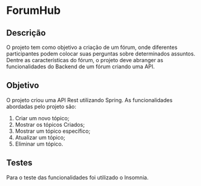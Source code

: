 # ForumHub

## Descrição

O projeto tem como objetivo a criação de um fórum, onde diferentes participantes podem 
colocar suas perguntas sobre determinados assuntos. Dentre as características do fórum,
o projeto deve abranger as funcionalidades do Backend de um fórum criando uma API.

## Objetivo

O projeto criou uma API Rest utilizando Spring. As funcionalidades abordadas pelo projeto 
são:

1) Criar um novo tópico;
2) Mostrar os tópicos Criados;
3) Mostrar um tópico específico;
4) Atualizar um tópico;
5) Eliminar um tópico.

## Testes

Para o teste das funcionalidades foi utilizado o Insomnia.